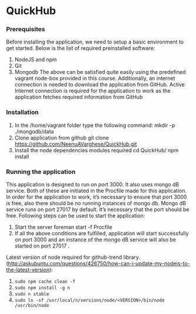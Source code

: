 # QuickHub

### Prerequisites
Before installing the application, we need to setup a basic environment to get
started. Below is the list of required preinstalled software:
1. NodeJS and npm
2. Git
3. Mongodb
The above can be satisfied quite easily using the predefined vagrant node-box provided
in this course. Additionally, an internet connection is needed to download the
application from GitHub.
Active Internet connection is required for the application to work as the application
fetches required information from GitHub

### Installation
1. In the /home/vagrant folder type the following command:
mkdir -p ./mongodb/data
2. Clone application from github
git clone https://github.com/NeenuAVarghese/QuickHub.git
3. Install the node dependencies modules required
cd QuickHub/
npm install

### Running the application
This application is designed to run on port 3000. It also uses mongo dB service. Both of
these are initiated in the Procfile made for this application. In order for the application
to work, it’s necessary to ensure that port 3000 is free, also there should be no running
instances of mongo db. Mongo dB service runs on port 27017 by default. It’s necessary
that the port should be free.
Following steps can be used to start the application:
1. Start the server
  foreman start -f Procfile
2. If all the above conditions are fulfilled, application will start successfully on port
 3000 and an instance of the mongo dB service will also be started on port 27017 . 



Latest version of node required for github-trend library. 
(http://askubuntu.com/questions/426750/how-can-i-update-my-nodejs-to-the-latest-version):
1. `sudo npm cache clean -f`
2. `sudo npm install -g n`
3. `sudo n stable`
4. `sudo ln -sf /usr/local/n/versions/node/<VERSION>/bin/node /usr/bin/node`
